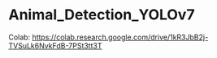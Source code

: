 # Animal_Detection_YOLOv7
Colab: https://colab.research.google.com/drive/1kR3JbB2j-TVSuLk6NvkFdB-7PSt3tt3T
